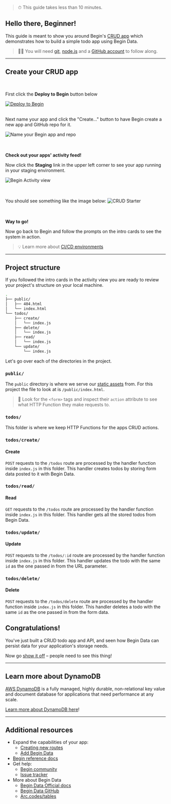 > ⏱ This guide takes less than 10 minutes.

## **Hello there, Beginner!**

This guide is meant to show you around Begin's [CRUD app](https://github.com/begin-examples/node-crud) which demonstrates how to build a simple todo app using Begin Data.

> ✋🏽 You will need [git](https://git-scm.com/book/en/v2/Getting-Started-Installing-Git), [node.js](https://nodejs.org/en/download/) and a [GitHub account](https://docs.github.com/en/get-started/signing-up-for-github) to follow along.

---

## Create your CRUD app
<br/>

First click the **Deploy to Begin** button below

[![Deploy to Begin](https://static.begin.com/deploy-to-begin.svg)](https://begin.com/apps/create?template=https://github.com/begin-examples/node-crud)
<br/>
<br/>

Next name your app and click the "Create..." button to have Begin create a new app and GitHub repo for it.

![Name your Begin app and repo](/_static/screens/shared/begin-repo-name.jpg)
<br/>
<br/>
<br/>

**Check out your apps' activity feed!**

Now click the **Staging** link in the upper left corner to see your app running in your staging environment.

![Begin Activity view](/_static/screens/shared/begin-activity.jpg)
<br/>
<br/>
<br/>

You should see something like the image below:
![CRUD Starter](/_static/screens/shared/begin-crud.jpg)
<br/>
<br/>
<br/>

**Way to go!**

Now go back to Begin and follow the prompts on the intro cards to see the system in action.
> 💡 Learn more about [CI/CD environments](https://docs.begin.com/en/getting-started/builds-deploys)

---

## Project structure

If you followed the intro cards in the activity view you are ready to review your project's structure on your local machine.
<br/>

```bash
.
├── public/
│   ├── 404.html
│   └── index.html
└── todos/
    ├── create/
    │   └── index.js
    ├── delete/
    │   └── index.js
    ├── read/
    │   └── index.js
    └── update/
        └── index.js
```

Let's go over each of the directories in the project.

### `public/`

The `public` directory is where we serve our [static assets](https://docs.begin.com/en/static-assets/working-with-static-assets) from.
For this project the file to look at is `/public/index.html`.


> 📝 Look for the `<form>` tags and inspect their `action` attribute to see what HTTP Function they make requests to.

### `todos/`

This folder is where we keep HTTP Functions for the apps CRUD actions.

### `todos/create/`
#### **C**reate

`POST` requests to the `/todos` route are processed by the handler function inside `index.js` in this folder.
This handler creates todos by storing form data posted to it with Begin Data.

### `todos/read/`
#### **R**ead

`GET` requests to the `/todos` route are processed by the handler function inside `index.js` in this folder.
This handler gets all the stored todos from Begin Data.

### `todos/update/`
#### **U**pdate

`POST` requests to the `/todos/:id` route are processed by the handler function inside `index.js` in this folder.
This handler updates the todo with the same `id` as the one passed in from the URL parameter.

### `todos/delete/`
#### **D**elete

`POST` requests to the `/todos/delete` route are processed by the handler function inside `index.js` in this folder.
This handler deletes a todo with the same `id` as the one passed in from the form data.


## Congratulations!

You've just built a CRUD todo app and API, and seen how Begin Data can persist data for your application's storage needs.

Now go [show it off](https://twitter.com/intent/tweet?text=Hey%2C%20check%20out%20my%20new%20Begin-Crud%20app%21%20%28I%20made%20it%20with%20@Begin%29%20PASTE_YOUR_URL_HERE) – people need to see this thing!

---

## Learn more about DynamoDB

[AWS DynamoDB](https://aws.amazon.com/dynamodb/) is a fully managed, highly durable, non-relational key value and document database for applications that need performance at any scale.

[Learn more about DynamoDB here](https://docs.aws.amazon.com/amazondynamodb/latest/developerguide/Introduction.html)!

---

## Additional resources

- Expand the capabilities of your app:
  - [Creating new routes](/en/functions/creating-new-functions)
  - [Add Begin Data](/en/data/begin-data/)
- [Begin reference docs](/en/getting-started/introduction)
- Get help:
  - [Begin community](https://github.com/smallwins/begin-community/discussions)
  - [Issue tracker](https://github.com/smallwins/begin-issues/issues)
- More about Begin Data
  - [Begin Data Official docs](/en/data/begin-data/)
  - [Begin Data GitHub](https://github.com/smallwins/begin-data)
  - [Arc.codes/tables](https://arc.codes/primitives/tables)
